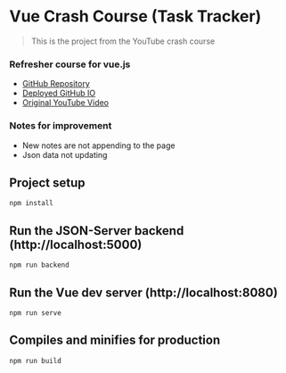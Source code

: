 # Vue Crash Course (Task Tracker)

> This is the project from the YouTube crash course

### Refresher course for vue.js

* [GitHub Repository](https://github.com/jamierachael/vue-task-tracker)
* [Deployed GitHub IO](https://jamierachael.github.io/vue-task-tracker)
* [Original YouTube Video](https://youtu.be/qZXt1Aom3Cs)

### Notes for improvement
* New notes are not appending to the page
* Json data not updating

## Project setup

```
npm install
```

## Run the JSON-Server backend (http://localhost:5000)

```
npm run backend
```

## Run the Vue dev server (http://localhost:8080)

```
npm run serve
```

## Compiles and minifies for production

```
npm run build
```
